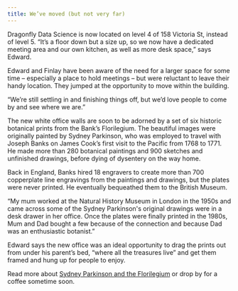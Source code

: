 ```yaml
---
title: We’ve moved (but not very far)
---
```

Dragonfly Data Science is now located on level 4 of 158 Victoria St, instead of level 5. “It’s a floor down but a size up, so we now have a dedicated meeting area and our own kitchen, as well as more desk space,” says Edward.

<!--more-->

Edward and Finlay have been aware of the need for a larger space for some time – especially a place to hold meetings – but were reluctant to leave their handy location. They jumped at the opportunity to move within the building.

 “We’re still settling in and finishing things off, but we’d love people to come by and see where we are.”

The new white office walls are soon to be adorned by a set of six historic botanical prints from the Bank’s Florilegium. The beautiful images were originally painted by Sydney Parkinson, who was employed to travel with Joseph Banks on James Cook’s first visit to the Pacific from 1768 to 1771. He made more than 280 botanical paintings and 900 sketches and unfinished drawings, before dying of dysentery on the way home.

Back in England, Banks hired 18 engravers to create more than 700 copperplate line engravings from the paintings and drawings, but the plates were never printed. He eventually bequeathed them to the British Museum.

“My mum worked at the Natural History Museum in London in the 1950s and came across some of the Sydney Parkinson's original drawings were in a desk drawer in her office. Once the plates were finally printed in the 1980s, Mum and Dad bought a few because of the connection and because Dad was an enthusiastic botanist.”

Edward says the new office was an ideal opportunity to drag the prints out from under his parent’s bed, “where all the treasures live” and get them framed and hung up for people to enjoy.  

Read more about [Sydney Parkinson and the Florilegium](http://www.botanicalartandartists.com/sydney-parkinson.html) or drop by for a coffee sometime soon. 
